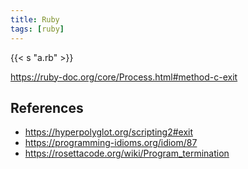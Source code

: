 ```yaml
---
title: Ruby
tags: [ruby]
---
```


{{< s "a.rb" >}}

<https://ruby-doc.org/core/Process.html#method-c-exit>

## References

- <https://hyperpolyglot.org/scripting2#exit>
- <https://programming-idioms.org/idiom/87>
- <https://rosettacode.org/wiki/Program_termination>
